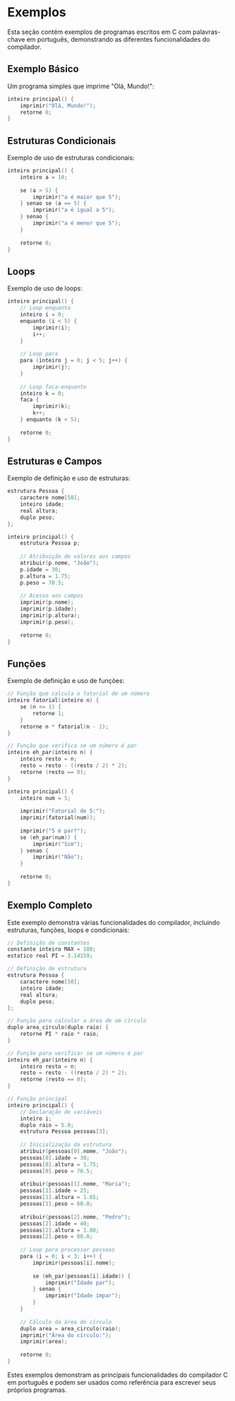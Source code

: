 # Exemplos

Esta seção contém exemplos de programas escritos em C com palavras-chave em português, demonstrando as diferentes funcionalidades do compilador.

## Exemplo Básico

Um programa simples que imprime "Olá, Mundo!":

```c
inteiro principal() {
    imprimir("Olá, Mundo!");
    retorne 0;
}
```

## Estruturas Condicionais

Exemplo de uso de estruturas condicionais:

```c
inteiro principal() {
    inteiro a = 10;
    
    se (a > 5) {
        imprimir("a é maior que 5");
    } senao se (a == 5) {
        imprimir("a é igual a 5");
    } senao {
        imprimir("a é menor que 5");
    }
    
    retorne 0;
}
```

## Loops

Exemplo de uso de loops:

```c
inteiro principal() {
    // Loop enquanto
    inteiro i = 0;
    enquanto (i < 5) {
        imprimir(i);
        i++;
    }
    
    // Loop para
    para (inteiro j = 0; j < 5; j++) {
        imprimir(j);
    }
    
    // Loop faca-enquanto
    inteiro k = 0;
    faca {
        imprimir(k);
        k++;
    } enquanto (k < 5);
    
    retorne 0;
}
```

## Estruturas e Campos

Exemplo de definição e uso de estruturas:

```c
estrutura Pessoa {
    caractere nome[50];
    inteiro idade;
    real altura;
    duplo peso;
};

inteiro principal() {
    estrutura Pessoa p;
    
    // Atribuição de valores aos campos
    atribuir(p.nome, "João");
    p.idade = 30;
    p.altura = 1.75;
    p.peso = 70.5;
    
    // Acesso aos campos
    imprimir(p.nome);
    imprimir(p.idade);
    imprimir(p.altura);
    imprimir(p.peso);
    
    retorne 0;
}
```

## Funções

Exemplo de definição e uso de funções:

```c
// Função que calcula o fatorial de um número
inteiro fatorial(inteiro n) {
    se (n <= 1) {
        retorne 1;
    }
    retorne n * fatorial(n - 1);
}

// Função que verifica se um número é par
inteiro eh_par(inteiro n) {
    inteiro resto = n;
    resto = resto - ((resto / 2) * 2);
    retorne (resto == 0);
}

inteiro principal() {
    inteiro num = 5;
    
    imprimir("Fatorial de 5:");
    imprimir(fatorial(num));
    
    imprimir("5 é par?");
    se (eh_par(num)) {
        imprimir("Sim");
    } senao {
        imprimir("Não");
    }
    
    retorne 0;
}
```

## Exemplo Completo

Este exemplo demonstra várias funcionalidades do compilador, incluindo estruturas, funções, loops e condicionais:

```c
// Definição de constantes
constante inteiro MAX = 100;
estatico real PI = 3.14159;

// Definição de estrutura
estrutura Pessoa {
    caractere nome[50];
    inteiro idade;
    real altura;
    duplo peso;
};

// Função para calcular a área de um círculo
duplo area_circulo(duplo raio) {
    retorne PI * raio * raio;
}

// Função para verificar se um número é par
inteiro eh_par(inteiro n) {
    inteiro resto = n;
    resto = resto - ((resto / 2) * 2);
    retorne (resto == 0);
}

// Função principal
inteiro principal() {
    // Declaração de variáveis
    inteiro i;
    duplo raio = 5.0;
    estrutura Pessoa pessoas[3];
    
    // Inicialização da estrutura
    atribuir(pessoas[0].nome, "João");
    pessoas[0].idade = 30;
    pessoas[0].altura = 1.75;
    pessoas[0].peso = 70.5;
    
    atribuir(pessoas[1].nome, "Maria");
    pessoas[1].idade = 25;
    pessoas[1].altura = 1.65;
    pessoas[1].peso = 60.0;
    
    atribuir(pessoas[2].nome, "Pedro");
    pessoas[2].idade = 40;
    pessoas[2].altura = 1.80;
    pessoas[2].peso = 80.0;
    
    // Loop para processar pessoas
    para (i = 0; i < 3; i++) {
        imprimir(pessoas[i].nome);
        
        se (eh_par(pessoas[i].idade)) {
            imprimir("Idade par");
        } senao {
            imprimir("Idade ímpar");
        }
    }
    
    // Cálculo da área do círculo
    duplo area = area_circulo(raio);
    imprimir("Área do círculo:");
    imprimir(area);
    
    retorne 0;
}
```

Estes exemplos demonstram as principais funcionalidades do compilador C em português e podem ser usados como referência para escrever seus próprios programas.
